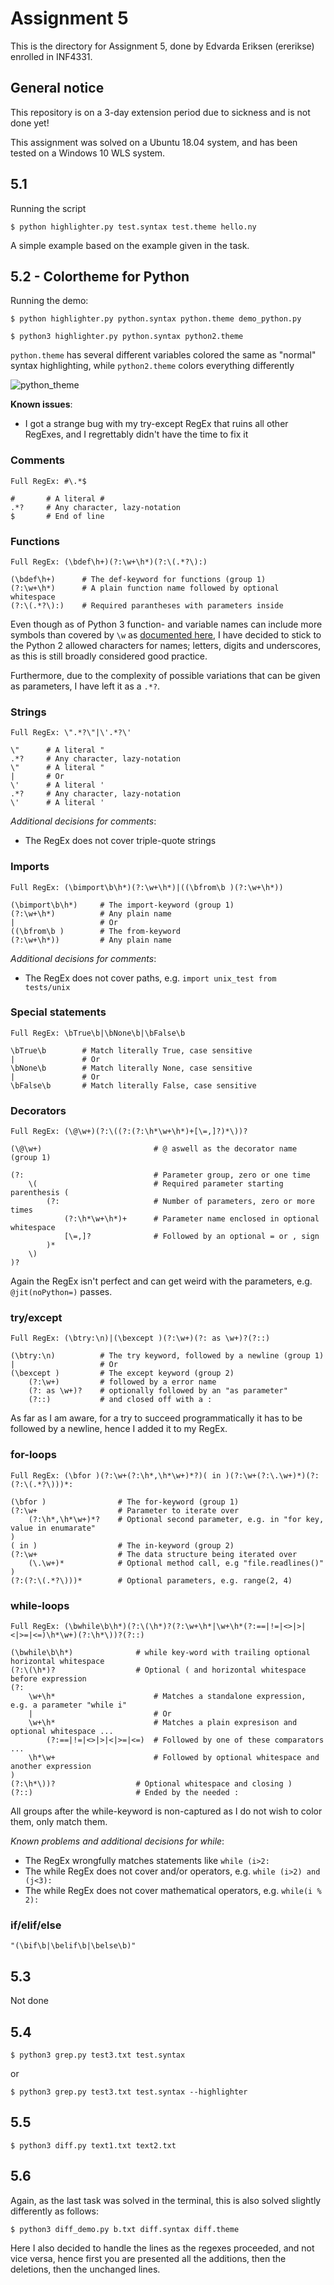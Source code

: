 # Assignment 5
This is the directory for Assignment 5, done by Edvarda Eriksen (ererikse) enrolled in INF4331.

## General notice
This repository is on a 3-day extension period due to sickness and is not done yet!

This assignment was solved on a Ubuntu 18.04 system, and has been tested on a Windows 10 WLS system.
## 5.1
Running the script
```
$ python highlighter.py test.syntax test.theme hello.ny
```
A simple example based on the example given in the task.

## 5.2 - Colortheme for Python
Running the demo:
```
$ python highlighter.py python.syntax python.theme demo_python.py

$ python3 highlighter.py python.syntax python2.theme
```
`python.theme` has several different variables colored the same as "normal" syntax highlighting,
while `python2.theme` colors everything differently

![python_theme](imgs/pythontheme.PNG)

**Known issues**:
- I got a strange bug with my try-except RegEx that ruins all other RegExes, 
and I regrettably didn't have the time to fix it


### Comments
```
Full RegEx: #\.*$

#       # A literal #
.*?     # Any character, lazy-notation
$       # End of line
```

### Functions
```
Full RegEx: (\bdef\h+)(?:\w+\h*)(?:\(.*?\):)

(\bdef\h+)      # The def-keyword for functions (group 1)
(?:\w+\h*)      # A plain function name followed by optional whitespace
(?:\(.*?\):)    # Required parantheses with parameters inside
```
Even though as of Python 3 function- and variable names can include more symbols than covered by `\w` as 
[documented here](https://stackoverflow.com/a/19482755), I have decided to stick to the Python 2 allowed characters
for names; letters, digits and underscores, as this is still broadly considered good practice.

Furthermore, due to the complexity of possible variations that can be given as parameters, I have left it as a
`.*?`.



### Strings
```
Full RegEx: \".*?\"|\'.*?\'

\"      # A literal "
.*?     # Any character, lazy-notation
\"      # A literal "
|       # Or
\'      # A literal '
.*?     # Any character, lazy-notation
\'      # A literal '

```

*Additional decisions for comments*:
- The RegEx does not cover triple-quote strings

### Imports
```
Full RegEx: (\bimport\b\h*)(?:\w+\h*)|((\bfrom\b )(?:\w+\h*))

(\bimport\b\h*)     # The import-keyword (group 1)
(?:\w+\h*)          # Any plain name
|                   # Or
((\bfrom\b )        # The from-keyword
(?:\w+\h*))         # Any plain name
```

*Additional decisions for comments*:
- The RegEx does not cover paths, e.g. `import unix_test from tests/unix`

### Special statements
```
Full RegEx: \bTrue\b|\bNone\b|\bFalse\b

\bTrue\b        # Match literally True, case sensitive
|               # Or 
\bNone\b        # Match literally None, case sensitive
|               # Or
\bFalse\b       # Match literally False, case sensitive

```

### Decorators
```
Full RegEx: (\@\w+)(?:\((?:(?:\h*\w+\h*)+[\=,]?)*\))?

(\@\w+)                         # @ aswell as the decorator name (group 1)

(?:                             # Parameter group, zero or one time
    \(                          # Required parameter starting parenthesis (
        (?:                     # Number of parameters, zero or more times
            (?:\h*\w+\h*)+      # Parameter name enclosed in optional whitespace
            [\=,]?              # Followed by an optional = or , sign
        )*
    \)
)?
```
Again the RegEx isn't perfect and can get weird with the parameters, e.g. `@jit(noPython=)` passes.

### try/except
```
Full RegEx: (\btry:\n)|(\bexcept )(?:\w+)(?: as \w+)?(?::)

(\btry:\n)          # The try keyword, followed by a newline (group 1)
|                   # Or
(\bexcept )         # The except keyword (group 2)
    (?:\w+)         # followed by a error name
    (?: as \w+)?    # optionally followed by an "as parameter"
    (?::)           # and closed off with a :

```
As far as I am aware, for a try to succeed programmatically it has to be followed by a 
newline, hence I added it to my RegEx.

### for-loops
```
Full RegEx: (\bfor )(?:\w+(?:\h*,\h*\w+)*?)( in )(?:\w+(?:\.\w+)*)(?:(?:\(.*?\)))*:

(\bfor )                # The for-keyword (group 1)
(?:\w+                  # Parameter to iterate over
    (?:\h*,\h*\w+)*?    # Optional second parameter, e.g. in "for key, value in enumarate"
) 
( in )                  # The in-keyword (group 2)
(?:\w+                  # The data structure being iterated over
    (\.\w+)*            # Optional method call, e.g "file.readlines()"
)         
(?:(?:\(.*?\)))*        # Optional parameters, e.g. range(2, 4)
```

### while-loops
```
Full RegEx: (\bwhile\b\h*)(?:\(\h*)?(?:\w+\h*|\w+\h*(?:==|!=|<>|>|<|>=|<=)\h*\w+)(?:\h*\))?(?::)

(\bwhile\b\h*)              # while key-word with trailing optional horizontal whitespace
(?:\(\h*)?                  # Optional ( and horizontal whitespace before expression
(?:
    \w+\h*                      # Matches a standalone expression, e.g. a parameter "while i"
    |                           # Or
    \w+\h*                      # Matches a plain expresison and optional whitespace ...
        (?:==|!=|<>|>|<|>=|<=)  # Followed by one of these comparators ...
    \h*\w+                      # Followed by optional whitespace and another expression
)                     
(?:\h*\))?                  # Optional whitespace and closing )
(?::)                       # Ended by the needed :
```
All groups after the while-keyword is non-captured as I do not wish to color them, only match them.

*Known problems and additional decisions for while*:
- The RegEx wrongfully matches statements like `while (i>2:`
- The while RegEx does not cover and/or operators, e.g. `while (i>2) and (j<3):`
- The while RegEx does not cover mathematical operators, e.g. `while(i % 2):`

### if/elif/else
```
"(\bif\b|\belif\b|\belse\b)"
```

## 5.3
Not done

## 5.4
```
$ python3 grep.py test3.txt test.syntax
```
or
```
$ python3 grep.py test3.txt test.syntax --highlighter
```

## 5.5
```
$ python3 diff.py text1.txt text2.txt
```

## 5.6 
Again, as the last task was solved in the terminal, this is also solved slightly differently as follows:
```
$ python3 diff_demo.py b.txt diff.syntax diff.theme
```
Here I also decided to handle the lines as the regexes proceeded, and not vice versa, hence first you are presented
all the additions, then the deletions, then the unchanged lines.